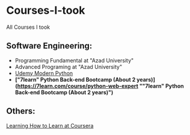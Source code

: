 # Courses-I-took
All Courses I took

## Software Engineering:
- Programming Fundamental at "Azad University"
- Advanced Programing at "Azad University"
- [Udemy Modern Python](https://www.udemy.com/course/the-modern-python3-bootcamp/ "Udemy Modern Python")
- **["7learn" Python Back-end Bootcamp (About 2 years)](https://7learn.com/course/python-web-expert ""7learn" Python Back-end Bootcamp (About 2 years)")**




## Others:
[Learning How to Learn at Coursera](https://www.coursera.org/learn/learning-how-to-learn "Learning How to Learn at Coursera")



